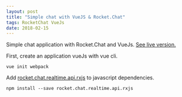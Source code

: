 ```yaml
---
layout: post
title: "Simple chat with VueJS & Rocket.Chat"
tags: RocketChat VueJs
date: 2018-02-15
---
```

Simple chat application with Rocket.Chat and VueJs. [See live version.](https://marc-bouvier.github.io/rx-rocket.chat-sample/#/)

First, create an application vueJs with vue cli.

`vue init webpack`

Add [rocket.chat.realtime.api.rxjs](https://github.com/inf3cti0n95/Rocket.Chat.RealTime.API.RxJS) to javascript dependencies.

`npm install --save rocket.chat.realtime.api.rxjs`

